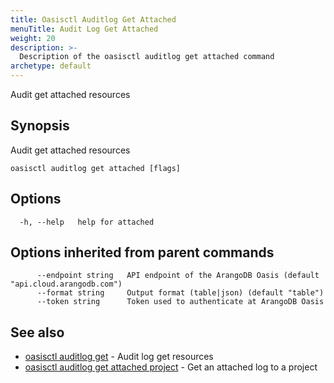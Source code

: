 ```yaml
---
title: Oasisctl Auditlog Get Attached
menuTitle: Audit Log Get Attached
weight: 20
description: >-
  Description of the oasisctl auditlog get attached command
archetype: default
---
```

Audit get attached resources

## Synopsis

Audit get attached resources

```
oasisctl auditlog get attached [flags]
```

## Options

```
  -h, --help   help for attached
```

## Options inherited from parent commands

```
      --endpoint string   API endpoint of the ArangoDB Oasis (default "api.cloud.arangodb.com")
      --format string     Output format (table|json) (default "table")
      --token string      Token used to authenticate at ArangoDB Oasis
```

## See also

* [oasisctl auditlog get](audit-log-get.md)	 - Audit log get resources
* [oasisctl auditlog get attached project](audit-log-get-attached-project.md)	 - Get an attached log to a project

